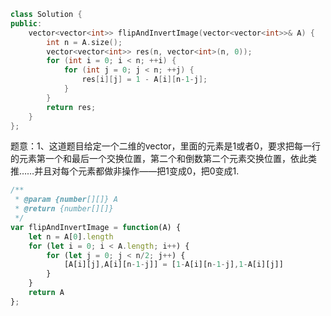 ```CPP
class Solution {
public:
    vector<vector<int>> flipAndInvertImage(vector<vector<int>>& A) {
        int n = A.size();
        vector<vector<int>> res(n, vector<int>(n, 0));
        for (int i = 0; i < n; ++i) {
            for (int j = 0; j < n; ++j) {
                res[i][j] = 1 - A[i][n-1-j];
            }
        }
        return res;
    }
};
```

题意：1、这道题目给定一个二维的vector，里面的元素是1或者0，要求把每一行的元素第一个和最后一个交换位置，第二个和倒数第二个元素交换位置，依此类推……并且对每个元素都做非操作——把1变成0，把0变成1.

```javascript
/**
 * @param {number[][]} A
 * @return {number[][]}
 */
var flipAndInvertImage = function(A) {
    let n = A[0].length
    for (let i = 0; i < A.length; i++) {
        for (let j = 0; j < n/2; j++) {
            [A[i][j],A[i][n-1-j]] = [1-A[i][n-1-j],1-A[i][j]]
        }
    }
    return A
};
```

